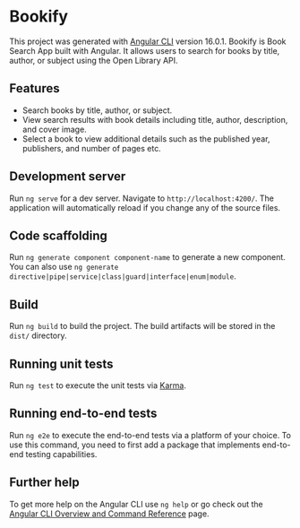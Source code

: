 # **Bookify**

This project was generated with [Angular CLI](https://github.com/angular/angular-cli) version 16.0.1.
Bookify is Book Search App built with Angular. It allows users to search for books by title, author, or subject using the Open Library API.

## Features

- Search books by title, author, or subject.
- View search results with book details including title, author, description, and cover image.
- Select a book to view additional details such as the published year, publishers, and number of pages etc.

## Development server

Run `ng serve` for a dev server. Navigate to `http://localhost:4200/`. The application will automatically reload if you change any of the source files.

## Code scaffolding

Run `ng generate component component-name` to generate a new component. You can also use `ng generate directive|pipe|service|class|guard|interface|enum|module`.

## Build

Run `ng build` to build the project. The build artifacts will be stored in the `dist/` directory.

## Running unit tests

Run `ng test` to execute the unit tests via [Karma](https://karma-runner.github.io).

## Running end-to-end tests

Run `ng e2e` to execute the end-to-end tests via a platform of your choice. To use this command, you need to first add a package that implements end-to-end testing capabilities.

## Further help

To get more help on the Angular CLI use `ng help` or go check out the [Angular CLI Overview and Command Reference](https://angular.io/cli) page.
